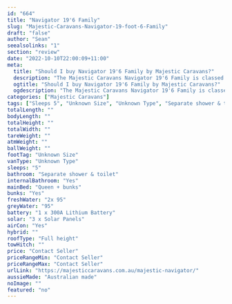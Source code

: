 ```yaml
---
id: "664"
title: "Navigator 19'6 Family"
slug: "Majestic-Caravans-Navigator-19-foot-6-Family"
draft: "false"
author: "Sean"
seealsolinks: "1"
section: "review"
date: "2022-10-10T22:00:09+11:00"
meta:
  title: "Should I buy Navigator 19'6 Family by Majestic Caravans?"
  description: "The Majestic Caravans Navigator 19'6 Family is classed as Unknown Type, and sleeps 5 people. It is Australian made and comes in at Unknown Size. It generally has Separate shower & toilet."
  ogtitle: "Should I buy Navigator 19'6 Family by Majestic Caravans?"
  ogdescription: "The Majestic Caravans Navigator 19'6 Family is classed as Unknown Type, and sleeps 5 people. It is Australian made and comes in at Unknown Size. It generally has Separate shower & toilet."
categories: ["Majestic Caravans"]
tags: ["Sleeps 5", "Unknown Size", "Unknown Type", "Separate shower & toilet", "Full height", "Price Unknown"]
totalLength: ""
bodyLength: ""
totalHeight: ""
totalWidth: ""
tareWeight: ""
atmWeight: ""
ballWeight: ""
footTag: "Unknown Size"
vanType: "Unknown Type"
sleeps: "5"
bathroom: "Separate shower & toilet"
internalBathroom: "Yes"
mainBed: "Queen + bunks"
bunks: "Yes"
freshWater: "2x 95"
greyWater: "95"
battery: "1 x 300A Lithium Battery"
solar: "3 x Solar Panels"
airCon: "Yes"
hybrid: ""
roofType: "Full height"
towHitch: ""
price: "Contact Seller"
priceRangeMin: "Contact Seller"
priceRangeMax: "Contact Seller"
urlLink: "https://majesticcaravans.com.au/majestic-navigator/"
aussieMade: "Australian made"
noImage: ""
featured: "no"
---
```

